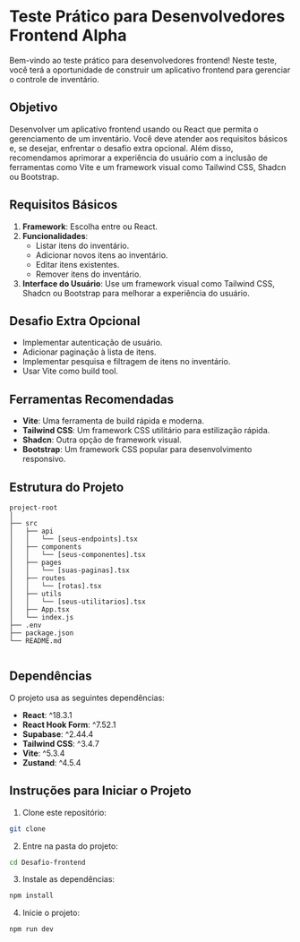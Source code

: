 # Teste Prático para Desenvolvedores Frontend Alpha

Bem-vindo ao teste prático para desenvolvedores frontend! Neste teste, você terá a oportunidade de construir um aplicativo frontend para gerenciar o controle de inventário.

## Objetivo

Desenvolver um aplicativo frontend usando ou React que permita o gerenciamento de um inventário. Você deve atender aos requisitos básicos e, se desejar, enfrentar o desafio extra opcional. Além disso, recomendamos aprimorar a experiência do usuário com a inclusão de ferramentas como Vite e um framework visual como Tailwind CSS, Shadcn ou Bootstrap.

## Requisitos Básicos

1. **Framework**: Escolha entre  ou React.
2. **Funcionalidades**:
   - Listar itens do inventário.
   - Adicionar novos itens ao inventário.
   - Editar itens existentes.
   - Remover itens do inventário.
3. **Interface do Usuário**: Use um framework visual como Tailwind CSS, Shadcn ou Bootstrap para melhorar a experiência do usuário.

## Desafio Extra Opcional

- Implementar autenticação de usuário.
- Adicionar paginação à lista de itens.
- Implementar pesquisa e filtragem de itens no inventário.
- Usar Vite como build tool.


## Ferramentas Recomendadas

- **Vite**: Uma ferramenta de build rápida e moderna.
- **Tailwind CSS**: Um framework CSS utilitário para estilização rápida.
- **Shadcn**: Outra opção de framework visual.
- **Bootstrap**: Um framework CSS popular para desenvolvimento responsivo.

## Estrutura do Projeto

```plaintext
project-root
│
├── src
│   ├── api
│   │   └── [seus-endpoints].tsx
│   ├── components
│   │   └── [seus-componentes].tsx
│   ├── pages
│   │   └── [suas-paginas].tsx
│   ├── routes
│   │   └── [rotas].tsx
│   ├── utils
│   │   └── [seus-utilitarios].tsx
│   ├── App.tsx
│   └── index.js
├── .env
├── package.json
└── README.md


```

## Dependências

O projeto usa as seguintes dependências:

- **React**: ^18.3.1
- **React Hook Form**: ^7.52.1
- **Supabase**: ^2.44.4
- **Tailwind CSS**: ^3.4.7
- **Vite**: ^5.3.4
- **Zustand**: ^4.5.4

## Instruções para Iniciar o Projeto

1. Clone este repositório:

```bash
git clone 
```

2. Entre na pasta do projeto:

```bash
cd Desafio-frontend
```

3. Instale as dependências:

```bash
npm install
```

4. Inicie o projeto:

```bash
npm run dev
```
